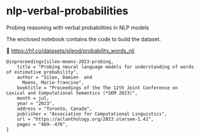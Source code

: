 # nlp-verbal-probabilities
Probing reasoning with verbal probabilities in NLP models

The enclosed notebook contains the code to build the dataset.

🤗 https://hf.co/datasets/sileod/probability_words_nli


```
@inproceedings{sileo-moens-2023-probing,
    title = "Probing neural language models for understanding of words of estimative probability",
    author = "Sileo, Damien  and
      Moens, Marie-francine",
    booktitle = "Proceedings of the The 12th Joint Conference on Lexical and Computational Semantics (*SEM 2023)",
    month = jul,
    year = "2023",
    address = "Toronto, Canada",
    publisher = "Association for Computational Linguistics",
    url = "https://aclanthology.org/2023.starsem-1.41",
    pages = "469--476",
}
```
